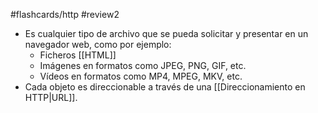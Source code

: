 #flashcards/http 
#review2 

- Es cualquier tipo de archivo que se pueda solicitar y presentar en un navegador web, como por ejemplo:
	- Ficheros [[HTML]]
	- Imágenes en formatos como JPEG, PNG, GIF, etc.
	- Vídeos en formatos como MP4, MPEG, MKV, etc.
- Cada objeto es direccionable a través de una [[Direccionamiento en HTTP|URL]].
